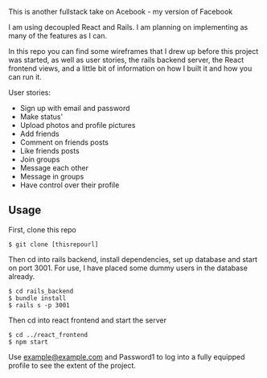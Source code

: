 This is another fullstack take on Acebook - my version of Facebook

I am using decoupled React and Rails. I am planning on implementing as many of the features as I can. 

In this repo you can find some wireframes that I drew up before this project was started, as well as user stories, the rails backend server, the React frontend views, and a little bit of information on how I built it and how you can run it. 

User stories:

- Sign up with email and password
- Make status'
- Upload photos and profile pictures
- Add friends
- Comment on friends posts 
- Like friends posts
- Join groups
- Message each other
- Message in groups 
- Have control over their profile
 

## Usage 

First, clone this repo

```
$ git clone [thisrepourl]
```

Then cd into rails backend, install dependencies, set up database and start on port 3001. For use, I have placed some dummy users in the database already. 

```
$ cd rails_backend
$ bundle install
$ rails s -p 3001
```

Then cd into react frontend and start the server

```
$ cd ../react_frontend
$ npm start
```

Use example@example.com and Password1 to log into a fully equipped profile to see the extent of the project.